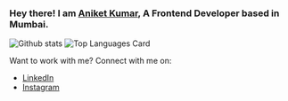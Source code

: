### Hey there! I am [Aniket Kumar](https://aniket-kumar.web.app), A Frontend Developer based in Mumbai.

<!--
**sparshsingh21/sparshsingh21** is a ✨ _special_ ✨ repository because its `README.md` (this file) appears on your GitHub profile.

Here are some ideas to get you started:

- 🔭 I’m currently working on ...
- 🌱 I’m currently learning ...
- 👯 I’m looking to collaborate on ...
- 🤔 I’m looking for help with ...
- 💬 Ask me about ...
- 📫 How to reach me: ...
- 😄 Pronouns: ...
- ⚡ Fun fact: ...
-->
![Github stats](https://github-readme-stats.vercel.app/api?username=ak-301&theme=highcontrast&show_icons=true&count_private=true)
![Top Languages Card](https://github-readme-stats.vercel.app/api/top-langs/?username=ak-301&layout=compact)

Want to work with me? Connect with me on:
* [LinkedIn](https://www.linkedin.com/in/aniketkumar30)
* [Instagram](https://www.instagram.com/mr.ak_301)
<!-- * [Whatsapp](https://api.whatsapp.com/send?phone=919082213431) -->
